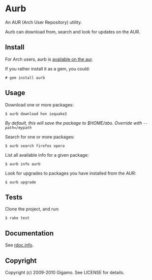 # Aurb

An AUR (Arch User Repository) utility.

Aurb can download from, search and look for updates on the AUR.

## Install

For Arch users, aurb is [available on the aur](http://aur.archlinux.org/packages.php?ID=24395).

If you rather install it as a gem, you could:

    # gem install aurb

## Usage

Download one or more packages:

    $ aurb download hon ioquake3

*By default, this will save the package to $HOME/abs. Override with `--path=/mypath`*

Search for one or more packages:

    $ aurb search firefox opera

List all available info for a given package:

    $ aurb info aurb

Look for upgrades to packages you have installed from the AUR:

    $ aurb upgrade

## Tests

Clone the project, and run:

    $ rake test

## Documentation

See [rdoc.info](http://rdoc.info/projects/gigamo/aurb).

## Copyright

Copyright (c) 2009-2010 Gigamo. See LICENSE for details.
